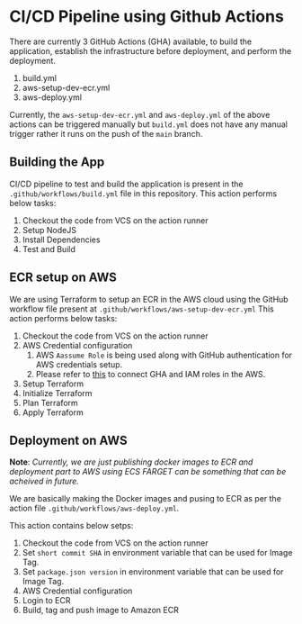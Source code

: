 # CI/CD Pipeline using Github Actions

There are currently 3 GitHub Actions (GHA) available, to build the application, establish the infrastructure before deployment, and perform the deployment.

1. build.yml
2. aws-setup-dev-ecr.yml
3. aws-deploy.yml

Currently, the `aws-setup-dev-ecr.yml` and `aws-deploy.yml` of the above actions can be triggered manually but `build.yml` does not have any manual trigger rather it runs on the push of the `main` branch.

## Building the App

CI/CD pipeline to test and build the application is present in the `.github/workflows/build.yml` file in this repository.
This action performs below tasks:

1. Checkout the code from VCS on the action runner
2. Setup NodeJS
3. Install Dependencies
4. Test and Build


## ECR setup on AWS

We are using Terraform to setup an ECR in the AWS cloud using the GitHub workflow file present at `.github/workflows/aws-setup-dev-ecr.yml`
This action performs below tasks:

1. Checkout the code from VCS on the action runner
2. AWS Credential configuration
   1. AWS `Aassume Role` is being used along with GitHub authentication for AWS credentials setup.
   2. Please refer to [this](https://aws.amazon.com/blogs/security/use-iam-roles-to-connect-github-actions-to-actions-in-aws/) to connect GHA and IAM roles in the AWS.
3. Setup Terraform
4. Initialize Terraform
5. Plan Terraform
6. Apply Terraform


## Deployment on AWS

**Note**: *Currently, we are just publishing docker images to ECR and deployment part to AWS using ECS FARGET can be something that can be acheived in future.*

We are basically making the Docker images and pusing to ECR as per the action file `.github/workflows/aws-deploy.yml`.

This action contains below setps:

1. Checkout the code from VCS on the action runner
2. Set `short commit SHA` in environment variable that can be used for Image Tag.
3. Set `package.json version` in environment variable that can be used for Image Tag.
4. AWS Credential configuration
5. Login to ECR
6. Build, tag and push image to Amazon ECR

